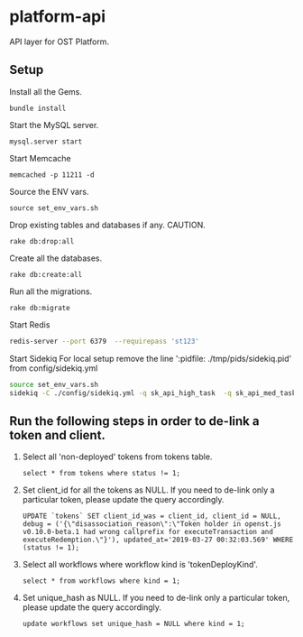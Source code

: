 # platform-api
API layer for OST Platform.

## Setup
Install all the Gems.
```
bundle install
```

Start the MySQL server.
```
mysql.server start
```

Start Memcache
```
memcached -p 11211 -d
```

Source the ENV vars.
```
source set_env_vars.sh
```

Drop existing tables and databases if any. CAUTION.
```
rake db:drop:all
```

Create all the databases.
```
rake db:create:all
```

Run all the migrations.
```
rake db:migrate
```

Start Redis
```bash
redis-server --port 6379  --requirepass 'st123'
```

Start Sidekiq
For local setup remove the line ':pidfile: ./tmp/pids/sidekiq.pid' from config/sidekiq.yml
```bash
source set_env_vars.sh
sidekiq -C ./config/sidekiq.yml -q sk_api_high_task  -q sk_api_med_task -q sk_api_default
```

## Run the following steps in order to de-link a token and client.
1. Select all 'non-deployed' tokens from tokens table.
    ```mysql
    select * from tokens where status != 1; 
    ``` 
2. Set client_id for all the tokens as NULL. If you need to de-link only a particular token, please update the query accordingly.
    ```mysql
    UPDATE `tokens` SET client_id_was = client_id, client_id = NULL, debug = ('{\"disassociation_reason\":\"Token holder in openst.js v0.10.0-beta.1 had wrong callprefix for executeTransaction and executeRedemption.\"}'), updated_at='2019-03-27 00:32:03.569' WHERE (status != 1);
    ```
3. Select all workflows where workflow kind is 'tokenDeployKind'.
    ```mysql
    select * from workflows where kind = 1;
    ``` 
4. Set unique_hash as NULL. If you need to de-link only a particular token, please update the query accordingly.
    ```mysql
    update workflows set unique_hash = NULL where kind = 1;
    ```
    
